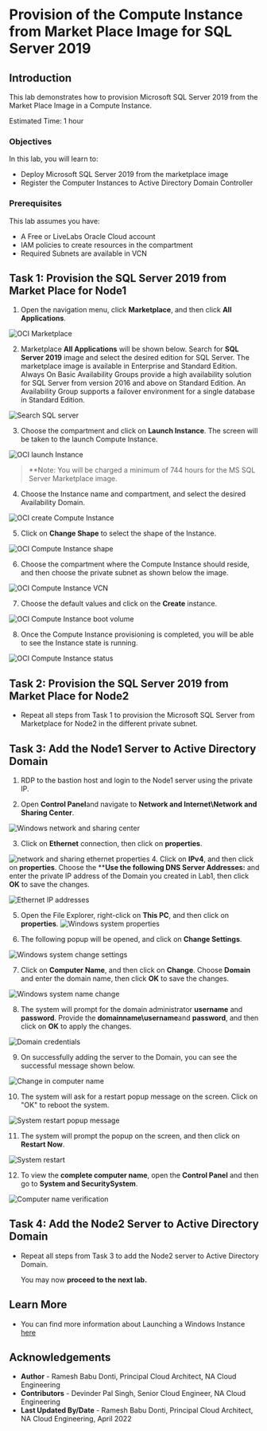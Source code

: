 # Provision of the Compute Instance from Market Place Image for SQL Server 2019

## Introduction

This lab demonstrates how to provision Microsoft SQL Server 2019 from the Market Place Image in a Compute Instance.

Estimated Time:  1 hour

### Objectives
In this lab, you will learn to:
* Deploy Microsoft SQL Server 2019 from the marketplace image
* Register the Computer Instances to Active Directory Domain Controller

### Prerequisites

This lab assumes you have:
- A Free or LiveLabs Oracle Cloud account
- IAM policies to create resources in the compartment
- Required Subnets are available in VCN

##  Task 1: Provision the SQL Server 2019 from Market Place for Node1

1. Open the navigation menu, click **Marketplace**, and then click **All Applications**.

  ![OCI Marketplace](./images/compute-instance-oci.png "OCI Marketplace")

2. Marketplace **All Applications** will be shown below. Search for **SQL Server 2019** image and select the desired edition for SQL Server. The marketplace image is available in Enterprise and Standard Edition. Always On Basic Availability Groups provide a high availability solution for SQL Server from version 2016 and above on Standard Edition. An Availability Group supports a failover environment for a single database in Standard Edition.

  ![Search SQL server](./images/compute-instance-marketplace.png "Search SQL server")

3. Choose the compartment and click on **Launch Instance**. The screen will be taken to the launch Compute Instance.

  ![OCI launch Instance](./images/compute-instance-compartment.png "OCI launch Instance")

> **Note: You will be charged a minimum of 744 hours for the MS SQL Server Marketplace image.

4. Choose the Instance name and compartment, and select the desired Availability Domain.

  ![OCI create Compute Instance](./images/compute-instance-ad.png "OCI create Compute Instance")

5. Click on **Change Shape** to select the shape of the Instance.

  ![OCI Compute Instance shape](./images/compute-instance-shape.png "OCI Compute Instance shape")

6. Choose the compartment where the Compute Instance should reside, and then choose the private subnet as shown below the image.

  ![OCI Compute Instance VCN](./images/compute-instance-compart.png "OCI Compute Instance VCN")

7. Choose the default values and click on the **Create** instance.

  ![OCI Compute Instance boot volume](./images/compute-instance-default.png "OCI Compute Instance boot volume")

8. Once the Compute Instance provisioning is completed, you will be able to see the Instance state is running.

  ![OCI Compute Instance status](./images/compute-instance-provision.png "OCI Compute Instance status")

##  Task 2: Provision the SQL Server 2019 from Market Place for Node2

* Repeat all steps from Task 1 to provision the Microsoft SQL Server from Marketplace for Node2 in the different private subnet.

##  Task 3:  Add the Node1 Server to Active Directory Domain

1. RDP to the bastion host and login to the Node1 server using the private IP.

2. Open **Control Panel**and navigate to **Network and Internet\Network and Sharing Center**.

  ![Windows network and sharing center](./images/windows-controlpanel.png "Windows network and sharing center")

3. Click on **Ethernet** connection, then click on **properties**.

  ![network and sharing ethernet properties](./images/windows-network-ethernet.png " ")
4. Click on **IPv4**, and then click on **properties**. Choose the ****Use the following DNS Server Addresses:** and enter the private IP address of the Domain you created in Lab1, then click **OK** to save the changes.

  ![Ethernet IP addresses](./images/windows-network-ip.png "Ethernet IP addresses")

5. Open the File Explorer, right-click on **This PC**, and then click on **properties**.
  ![Windows system properties](./images/windows-network-properties.png "Windows system properties")

6. The following popup will be opened, and click on **Change Settings**.

  ![Windows system change settings](./images/windows-network-changesettings.png " ")

7. Click on **Computer Name**, and then click on **Change**. Choose **Domain** and enter the domain name, then click **OK** to save the changes.

  ![Windows system name change](./images/windows-network-changedomain.png "Windows system name change")

8. The system will prompt for the domain administrator **username** and **password**. Provide the **domainname\username**and **password**, and then click on **OK** to apply the changes.

  ![Domain credentials](./images/windows-network-changepass.png "Domain credentials")

9. On successfully adding the server to the Domain, you can see the successful message shown below.

  ![Change in computer name](./images/windows-network-successful.png "Change in computer name")

10. The system will ask for a restart popup message on the screen. Click on "OK" to reboot the system.

  ![System restart popup message](./images/windows-restart.png "System restart popup message")

11. The system will prompt the popup on the screen, and then click on **Restart Now**.  

  ![System restart](./images/windows-restart-popup.png "System restart")

12. To view the **complete computer name**, open the **Control Panel** and then go to **System and SecuritySystem**.

  ![Computer name verification](./images/windows-domain-verify.png "Computer name verification")

##  Task 4:  Add the Node2 Server to Active Directory Domain

* Repeat all steps from Task 3 to add the Node2 server to Active Directory Domain.

  You may now **proceed to the next lab.**

## Learn More
- You can find more information about Launching a Windows Instance [here](https://docs.oracle.com/en-us/iaas/Content/GSG/Tasks/launchinginstanceWindows.htm)


## Acknowledgements
* **Author** - Ramesh Babu Donti, Principal Cloud Architect, NA Cloud Engineering
* **Contributors** -  Devinder Pal Singh, Senior Cloud Engineer, NA Cloud Engineering
* **Last Updated By/Date** - Ramesh Babu Donti, Principal Cloud Architect, NA Cloud Engineering, April 2022
